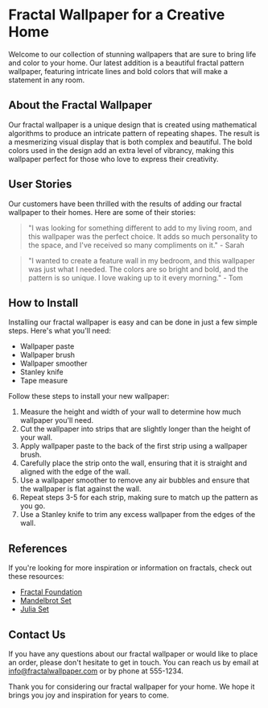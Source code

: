 <!--
Write me content for website with wallpaper which alt text is:

"A wallpaper featuring a colorful fractal pattern, with intricate lines and bold colors."

The name/title of the page should not be 1:1 copy of the alt text but rather a real content of the website which is using this wallpaper.

- Use markdown format 
- Start with the heading
- The content should look like a real website 
- Include real sections like references, contact, user stories, etc. use things relevant to the page purpose.
- Feel free to use structure like headings, bullets, numbering, blockquotes, paragraphs, horizontal lines, etc.
- You can use formatting like bold or _italic_
- You can include UTF-8 emojis
- Links should be only #hash anchors (and you can refer to the document itself)
- Do not include images
-->

<!--font:Montserrat-->

# Fractal Wallpaper for a Creative Home

Welcome to our collection of stunning wallpapers that are sure to bring life and color to your home. Our latest addition is a beautiful fractal pattern wallpaper, featuring intricate lines and bold colors that will make a statement in any room.

## About the Fractal Wallpaper

Our fractal wallpaper is a unique design that is created using mathematical algorithms to produce an intricate pattern of repeating shapes. The result is a mesmerizing visual display that is both complex and beautiful. The bold colors used in the design add an extra level of vibrancy, making this wallpaper perfect for those who love to express their creativity.

## User Stories

Our customers have been thrilled with the results of adding our fractal wallpaper to their homes. Here are some of their stories:

> "I was looking for something different to add to my living room, and this wallpaper was the perfect choice. It adds so much personality to the space, and I've received so many compliments on it." - Sarah

> "I wanted to create a feature wall in my bedroom, and this wallpaper was just what I needed. The colors are so bright and bold, and the pattern is so unique. I love waking up to it every morning." - Tom

## How to Install

Installing our fractal wallpaper is easy and can be done in just a few simple steps. Here's what you'll need:

- Wallpaper paste
- Wallpaper brush
- Wallpaper smoother
- Stanley knife
- Tape measure

Follow these steps to install your new wallpaper:

1. Measure the height and width of your wall to determine how much wallpaper you'll need.
2. Cut the wallpaper into strips that are slightly longer than the height of your wall.
3. Apply wallpaper paste to the back of the first strip using a wallpaper brush.
4. Carefully place the strip onto the wall, ensuring that it is straight and aligned with the edge of the wall.
5. Use a wallpaper smoother to remove any air bubbles and ensure that the wallpaper is flat against the wall.
6. Repeat steps 3-5 for each strip, making sure to match up the pattern as you go.
7. Use a Stanley knife to trim any excess wallpaper from the edges of the wall.

## References

If you're looking for more inspiration or information on fractals, check out these resources:

- [Fractal Foundation](#)
- [Mandelbrot Set](#)
- [Julia Set](#)

## Contact Us

If you have any questions about our fractal wallpaper or would like to place an order, please don't hesitate to get in touch. You can reach us by email at [info@fractalwallpaper.com](mailto:info@fractalwallpaper.com) or by phone at 555-1234.

Thank you for considering our fractal wallpaper for your home. We hope it brings you joy and inspiration for years to come.

